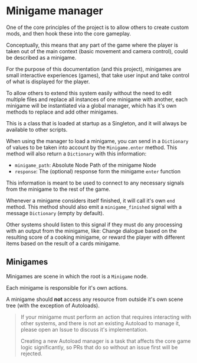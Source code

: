 # Minigame manager

One of the core principles of the project is to allow others to create custom mods, and then hook these into the core gameplay.

Conceptually, this means that any part of the game where the player is taken out of the main context (basic movement and camera control), could be described as a minigame.

For the purpose of this documentation (and this project), minigames are small interactive experiences (games), that take user input and take control of what is displayed for the player.

To allow others to extend this system easily without the need to edit multiple files and replace all instances of one minigame with another, each minigame will be instantiated via a global manager, which has it's own methods to replace and add other minigames.

This is a class that is loaded at startup as a Singleton, and it will always be available to other scripts.

When using the manager to load a minigame, you can send in a `Dictionary` of values to be taken into account by the `Minigame.enter` method. This method will also return a `Dictionary` with this information:

- `minigame_path`: Absolute Node Path of the minigame Node
- `response`: The (optional) response form the minigame `enter` function

This information is meant to be used to connect to any necessary signals from the minigame to the rest of the game.

Whenever a minigame considers itself finished, it will call it's own `end` method. This method should also emit a `minigame_finished` signal with a message `Dictionary` (empty by default).

Other systems should listen to this signal if they must do any processing with an output from the minigame, like: Change dialogue based on the resulting score of a cooking minigame, or reward the player with different items based on the result of a cards minigame.

## Minigames

Minigames are scene in which the root is a `Minigame` node.

Each minigame is responsible for it's own actions.

A minigame should **not** access any resource from outside it's own scene tree (with the exception of Autoloads).

> If your minigame must perform an action that requires interacting with other systems, and there is not an existing Autoload to manage it, please open an Issue to discuss it's implementation.
>
> Creating a new Autoload manager is a task that affects the core game logic significantly, so PRs that do so without an issue first will be rejected.
